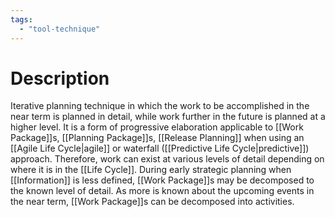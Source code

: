 ```yaml
---
tags:
  - "tool-technique"
---
```

# Description
Iterative planning technique in which the work to be accomplished in the near term is planned in detail, while work further in the future is planned at a higher level. It is a form of progressive elaboration applicable to [[Work Package]]s, [[Planning Package]]s, [[Release Planning]] when using an [[Agile Life Cycle|agile]] or waterfall ([[Predictive Life Cycle|predictive]]) approach. Therefore, work can exist at various levels of detail depending on where it is in the [[Life Cycle]]. During early strategic planning when [[Information]] is less defined, [[Work Package]]s may be decomposed to the known level of detail. As more is known about the upcoming events in the near term, [[Work Package]]s can be decomposed into activities.
